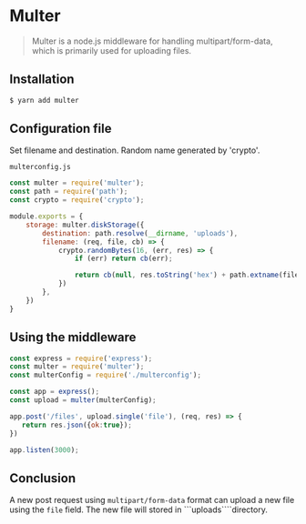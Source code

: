 # Multer

> Multer is a node.js middleware for handling multipart/form-data, which is primarily used for uploading files.

## Installation

```bash
$ yarn add multer
```
## Configuration file

Set filename and destination. Random name generated by 'crypto'.

```multerconfig.js```
```js
const multer = require('multer');
const path = require('path');
const crypto = require('crypto');

module.exports = {
    storage: multer.diskStorage({
        destination: path.resolve(__dirname, 'uploads'),
        filename: (req, file, cb) => {
            crypto.randomBytes(16, (err, res) => {
                if (err) return cb(err);

                return cb(null, res.toString('hex') + path.extname(file.originalname));
            })
        },
    })
}
```

## Using the middleware
 
 ```js
const express = require('express');
const multer = require('multer');
const multerConfig = require('./multerconfig');

const app = express();
const upload = multer(multerConfig);

app.post('/files', upload.single('file'), (req, res) => {
    return res.json({ok:true});
})

app.listen(3000);
 ```

## Conclusion

A new post request using ```multipart/form-data``` format can upload a new file using the ```file``` field. The new file will stored in ```uploads````directory.